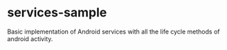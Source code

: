 # services-sample
Basic implementation of Android services with all the life cycle methods of android activity.
